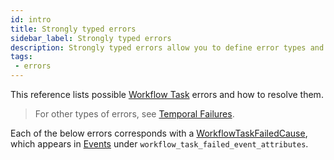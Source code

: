 ```yaml
---
id: intro
title: Strongly typed errors
sidebar_label: Strongly typed errors
description: Strongly typed errors allow you to define error types and catch them specifically.
tags:
 - errors
---
```


This reference lists possible [Workflow Task](/concepts/what-is-a-workflow-task) errors and how to resolve them.

> For other types of errors, see [Temporal Failures](https://docs.temporal.io/kb/failures).

Each of the below errors corresponds with a [WorkflowTaskFailedCause](https://api-docs.temporal.io/#temporal.api.enums.v1.WorkflowTaskFailedCause), which appears in [Events](/workflows#event) under `workflow_task_failed_event_attributes`.
